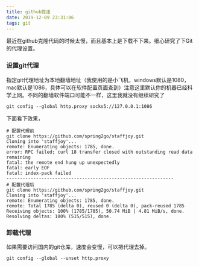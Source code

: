 ```yaml
---
title: github提速
date: 2019-12-09 23:31:06
tags: git
---
```

最近在github克隆代码的时候太慢，而且基本上是下载不下来。细心研究了下Git的代理设置。
<!--more-->
### 设置git代理
指定git代理地址为本地翻墙地址（我使用的是小飞机，windows默认是1080，mac默认是1086，具体可以在软件配置页面查到）注意这里默认你的机器已经科学上网。不同的翻墙软件端口可能不一样，这里我就没有继续研究了

```shell
git config --global http.proxy socks5://127.0.0.1:1086

```
下面看下效果，

```shell
# 配置代理前
git clone https://github.com/spring2go/staffjoy.git
Cloning into 'staffjoy'...
remote: Enumerating objects: 1785, done.
error: RPC failed; curl 18 transfer closed with outstanding read data remaining
fatal: the remote end hung up unexpectedly
fatal: early EOF
fatal: index-pack failed
--------------------------------------------------------------
# 配置代理后
git clone https://github.com/spring2go/staffjoy.git
Cloning into 'staffjoy'...
remote: Enumerating objects: 1785, done.
remote: Total 1785 (delta 0), reused 0 (delta 0), pack-reused 1785
Receiving objects: 100% (1785/1785), 50.74 MiB | 4.81 MiB/s, done.
Resolving deltas: 100% (515/515), done.

```

### 卸载代理
如果需要访问国内的git仓库，速度会变慢，可以把代理去掉。

```shell
git config --global --unset http.proxy
``` 

